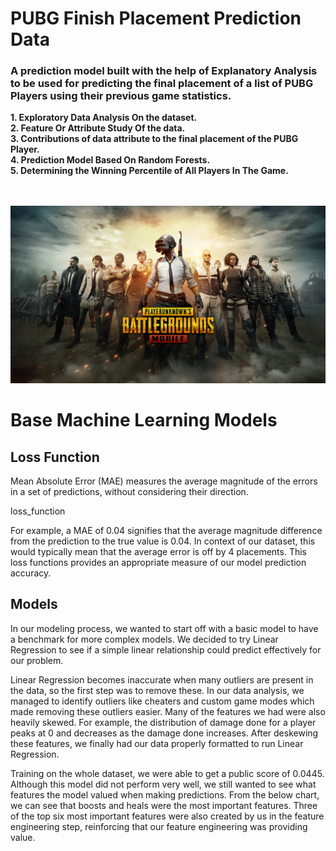 # PUBG Finish Placement Prediction Data

<h3 align = "left" >A prediction model built with the help of Explanatory Analysis to be used for predicting the final placement of a list of PUBG Players using their previous game statistics.  <br> </h3>
  <div align = "left" padding = 100px fontsize=40px color="blue" >
  
 **1. Exploratory Data Analysis On the dataset.**   <br> 
 **2. Feature Or Attribute Study Of the data.**  <br>
 **3. Contributions of data attribute to the final placement of the PUBG Player.** <br>
  **4. Prediction Model Based On Random Forests.**   <br>
  **5. Determining the Winning Percentile of All Players In The Game.**  <br>
  <br>
  <br>
  </div>
  
  ![alt text](https://github.com/ss-shrishi2000/Exploratory_Data_Analysis_On_PUBG_Data/blob/main/pubg-pic-1.jpg)

# Base Machine Learning Models

## Loss Function
Mean Absolute Error (MAE) measures the average magnitude of the errors in a set of predictions, without considering their direction.

loss_function

For example, a MAE of 0.04 signifies that the average magnitude difference from the prediction to the true value is 0.04. In context of our dataset, this would typically mean that the average error is off by 4 placements. This loss functions provides an appropriate measure of our model prediction accuracy.

## Models

In our modeling process, we wanted to start off with a basic model to have a benchmark for more complex models. We decided to try Linear Regression to see if a simple linear relationship could predict effectively for our problem.

Linear Regression becomes inaccurate when many outliers are present in the data, so the first step was to remove these. In our data analysis, we managed to identify outliers like cheaters and custom game modes which made removing these outliers easier. Many of the features we had were also heavily skewed. For example, the distribution of damage done for a player peaks at 0 and decreases as the damage done increases. After deskewing these features, we finally had our data properly formatted to run Linear Regression.

Training on the whole dataset, we were able to get a public score of 0.0445. Although this model did not perform very well, we still wanted to see what features the model valued when making predictions. From the below chart, we can see that boosts and heals were the most important features. Three of the top six most important features were also created by us in the feature engineering step, reinforcing that our feature engineering was providing value.
  
